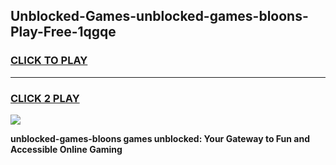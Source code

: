 
## Unblocked-Games-unblocked-games-bloons-Play-Free-1qgqe
<h3>
<a href="https://premium76.site?title=unblocked-games-bloons&ref=12A">CLICK TO PLAY</a></h3>
<hr>

<h3>
<a href="https://premium76.site?title=unblocked-games-bloons&ref=12A">CLICK 2 PLAY</a>
  
</h3>

<a href="https://premium76.site?title=unblocked-games-bloons&ref=12A"><img src="https://clearcache.store/games.png"></a>


**unblocked-games-bloons games unblocked: Your Gateway to Fun and Accessible Online Gaming**
